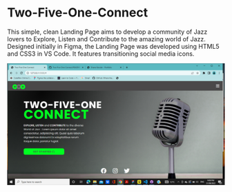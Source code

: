 # Two-Five-One-Connect

This simple, clean Landing Page aims to develop a community of Jazz lovers to Explore, Listen and Contribute to the amazing world of Jazz. Designed initially in Figma, the Landing Page was developed using HTML5 and CSS3 in VS Code. It features transitioning social media icons.

![Two Five One Screenshot](images/Two_five_one_Screenshot.jpg)

